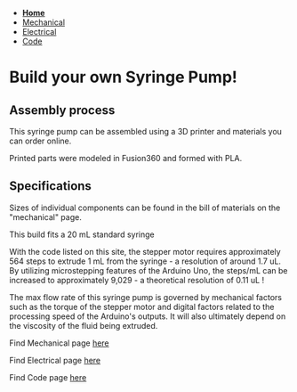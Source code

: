 - **[Home](/Thompson-Syringe-Pump/index)**
- [Mechanical](/Thompson-Syringe-Pump/index)
- [Electrical](/Thompson-Syringe-Pump/index)
- [Code](/Thompson-Syringe-Pump/index)

# Build your own Syringe Pump!

## Assembly process

This syringe pump can be assembled using a 3D printer and materials you can order online.

Printed parts were modeled in Fusion360 and formed with PLA.

## Specifications

Sizes of individual components can be found in the bill of materials on the "mechanical" page.

This build fits a 20 mL standard syringe

With the code listed on this site, the stepper motor requires approximately 564 steps to extrude 1 mL from the syringe - a resolution of around 1.7 uL.
By utilizing microstepping features of the Arduino Uno, the steps/mL can be increased to approximately 9,029 - a theoretical resolution of 0.11 uL !

The max flow rate of this syringe pump is governed by mechanical factors such as the torque of the stepper motor and digital factors related to the processing speed of the Arduino's outputs. It will also ultimately depend on the viscosity of the fluid being extruded. 


Find Mechanical page [here](/Thompson-Syringe-Pump/mechanical)

Find Electrical page [here](/Thompson-Syringe-Pump/electrical)

Find Code page [here](/Thompson-Syringe-Pump/code)

